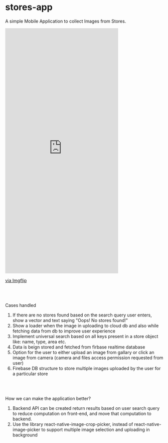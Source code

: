 # stores-app
A simple Mobile Application to collect Images from Stores.

<div style="width:360px;max-width:100%;"><div style="height:0;padding-bottom:216.94%;position:relative;"><iframe width="360" height="781" style="position:absolute;top:0;left:0;width:100%;height:100%;" frameBorder="0" src="https://imgflip.com/embed/634unh"></iframe></div><p><a href="https://imgflip.com/gif/634unh">via Imgflip</a></p></div>
<br/><br/>

Cases handled<br/>
1. If there are no stores found based on the search query user enters, show a vector and text saying "Oops! No stores found!"</br>
2. Show a loader when the image in uploading to cloud db and also while fetching data from db to improve user experience </br>
3. Implement universal search based on all keys present in a store object like: name, type, area etc.</br>
4. Data is beign stored and fetched from firbase realtime database </br>
5. Option for the user to either upload an image from gallary or click an image from camera (camera and files access permission requested from user)</br>
6. Firebase DB structure to store multiple images uploaded by the user for a particular store</br>

</br></br>

How we can make the application better?</br>
1. Backend API can be created return results based on user search query to reduce computation on front-end, and move that computation to backend. </br>
2. Use the library react-native-image-crop-picker, instead of react-native-image-picker to support multiple image selection and uploading in background </br>
